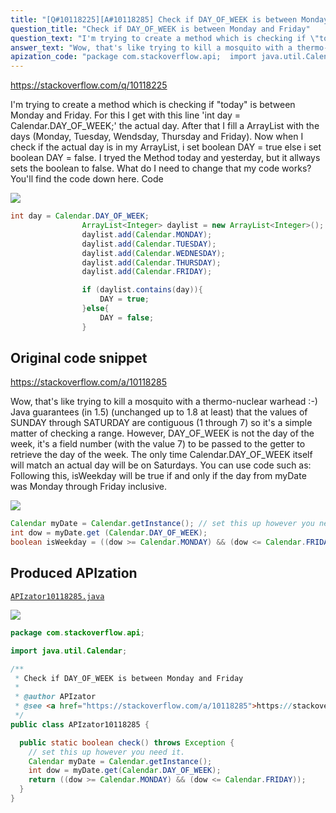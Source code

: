 ```yaml
---
title: "[Q#10118225][A#10118285] Check if DAY_OF_WEEK is between Monday and Friday"
question_title: "Check if DAY_OF_WEEK is between Monday and Friday"
question_text: "I'm trying to create a method which is checking if \"today\" is between Monday and Friday. For this I get with this  line 'int day = Calendar.DAY_OF_WEEK;'  the actual day. After that I fill a ArrayList with the days (Monday, Tuesday, Wendsday, Thursday and Friday). Now when I check if the actual day is in my ArrayList, i set boolean DAY = true else i set boolean DAY = false. I tryed the Method today and yesterday, but it allways sets the boolean to false. What do I need to change that my code works? You'll find the code down here. Code"
answer_text: "Wow, that's like trying to kill a mosquito with a thermo-nuclear warhead :-) Java guarantees (in 1.5) (unchanged up to 1.8 at least) that the values of SUNDAY through SATURDAY are contiguous (1 through 7) so it's a simple matter of checking a range. However, DAY_OF_WEEK is not the day of the week, it's a field number (with the value 7) to be passed to the getter to retrieve the day of the week. The only time Calendar.DAY_OF_WEEK itself will match an actual day will be on Saturdays. You can use code such as: Following this, isWeekday will be true if and only if the day from myDate was Monday through Friday inclusive."
apization_code: "package com.stackoverflow.api;  import java.util.Calendar;  /**  * Check if DAY_OF_WEEK is between Monday and Friday  *  * @author APIzator  * @see <a href=\"https://stackoverflow.com/a/10118285\">https://stackoverflow.com/a/10118285</a>  */ public class APIzator10118285 {    public static boolean check() throws Exception {     // set this up however you need it.     Calendar myDate = Calendar.getInstance();     int dow = myDate.get(Calendar.DAY_OF_WEEK);     return ((dow >= Calendar.MONDAY) && (dow <= Calendar.FRIDAY));   } }"
---
```


https://stackoverflow.com/q/10118225

I&#x27;m trying to create a method which is checking if &quot;today&quot; is between Monday and Friday. For this I get with this  line &#x27;int day = Calendar.DAY_OF_WEEK;&#x27;  the actual day. After that I fill a ArrayList with the days (Monday, Tuesday, Wendsday, Thursday and Friday). Now when I check if the actual day is in my ArrayList, i set boolean DAY = true else i set boolean DAY = false. I tryed the Method today and yesterday, but it allways sets the boolean to false.
What do I need to change that my code works? You&#x27;ll find the code down here.
Code


<div class="code-logo"><img src="/stackoverflow.png" /></div>

```java
int day = Calendar.DAY_OF_WEEK;
                ArrayList<Integer> daylist = new ArrayList<Integer>();
                daylist.add(Calendar.MONDAY);
                daylist.add(Calendar.TUESDAY);
                daylist.add(Calendar.WEDNESDAY);
                daylist.add(Calendar.THURSDAY);
                daylist.add(Calendar.FRIDAY);

                if (daylist.contains(day)){
                    DAY = true;
                }else{
                    DAY = false;
                }
```


## Original code snippet

https://stackoverflow.com/a/10118285

Wow, that&#x27;s like trying to kill a mosquito with a thermo-nuclear warhead :-)
Java guarantees (in 1.5) (unchanged up to 1.8 at least) that the values of SUNDAY through SATURDAY are contiguous (1 through 7) so it&#x27;s a simple matter of checking a range.
However, DAY_OF_WEEK is not the day of the week, it&#x27;s a field number (with the value 7) to be passed to the getter to retrieve the day of the week. The only time Calendar.DAY_OF_WEEK itself will match an actual day will be on Saturdays.
You can use code such as:
Following this, isWeekday will be true if and only if the day from myDate was Monday through Friday inclusive.

<div class="code-logo"><img src="/stackoverflow.png" /></div>

```java
Calendar myDate = Calendar.getInstance(); // set this up however you need it.
int dow = myDate.get (Calendar.DAY_OF_WEEK);
boolean isWeekday = ((dow >= Calendar.MONDAY) && (dow <= Calendar.FRIDAY));
```

## Produced APIzation

[`APIzator10118285.java`](https://github.com/pasqualesalza/apization-temp-data/raw/master/search/APIzator10118285.java)

<div class="code-logo"><img src="/apizator.png" /></div>

```java
package com.stackoverflow.api;

import java.util.Calendar;

/**
 * Check if DAY_OF_WEEK is between Monday and Friday
 *
 * @author APIzator
 * @see <a href="https://stackoverflow.com/a/10118285">https://stackoverflow.com/a/10118285</a>
 */
public class APIzator10118285 {

  public static boolean check() throws Exception {
    // set this up however you need it.
    Calendar myDate = Calendar.getInstance();
    int dow = myDate.get(Calendar.DAY_OF_WEEK);
    return ((dow >= Calendar.MONDAY) && (dow <= Calendar.FRIDAY));
  }
}

```